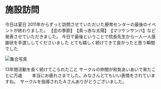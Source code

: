 # 施設訪問

今日は夏日
2011年からずっと訪問させていただいた療育センターの最後のイベントが終わりました。
【恋の季節】　【真っ赤な太陽】　【マツケンサンバ】など発表させていただきました。
今日で最後ということで院長先生から一人一人感謝状を手渡ししてくださいました
とても嬉しく続けてきて良かったと思う瞬間でした

![集合写真](https://storage.googleapis.com/smile-blog/2024-06-12/aa.webp)

13年間活動を長く続けてこられたこと
サークルの仲間が和気あいあいで来たことに万歳　　
本当にお疲れさまでした。みなさんとてもいい表情をされていますね。　サークルを指導されたＡさんありがとうございました。
